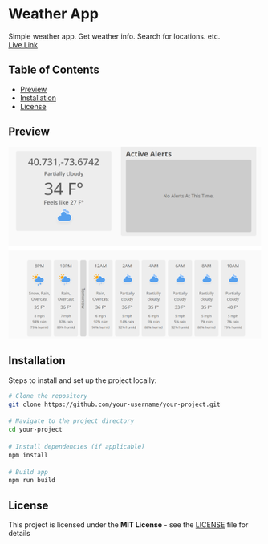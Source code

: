 # Weather App

Simple weather app. Get weather info. Search for locations. etc.
<br>
[Live Link](https://zippy0626.github.io/weather-app/)


## Table of Contents

- [Preview](#preview)
- [Installation](#installation)
- [License](#license)


## Preview

<img src="src/assets/preview.png" alt="Preview Image" width="1000px"/>


## Installation

Steps to install and set up the project locally:

```bash
# Clone the repository
git clone https://github.com/your-username/your-project.git

# Navigate to the project directory
cd your-project

# Install dependencies (if applicable)
npm install

# Build app
npm run build
```

## License 

This project is licensed under the **MIT License** - see the [LICENSE](LICENSE) file for details